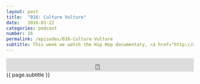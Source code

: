 ```yaml
---
layout: post
title:  "016: Culture Vulture"
date:   2016-01-22
categories: podcast
number: 16
permalink: /episodes/016-Culture-Vulture
subtitle: This week we watch the Hip Hop documentary, <a href="http://www.imdb.com/title/tt4209900/?ref_=nv_sr_1">Fresh Dressed</a>! We talk the entrepreneurial spirit of Hip Hop, the power of promotion, responsibility of celebrity, cultural appropriation and the culture vultures. Eddy B tries his hardest to land a thrift shop endorsement deal and Jeff lets down his designer community by forgetting Barbara Kruger's name. <a href="/audible">Click here</a> to get a free audiobook and support the show!
---
```


<iframe frameborder='0' height='36px' scrolling='no' seamless src='https://simplecast.fm/e/24608?style=dark' width='100%'></iframe>

<br>
<span class="episode_text">
{{ page.subtitle }}
</span>
<br><br>
